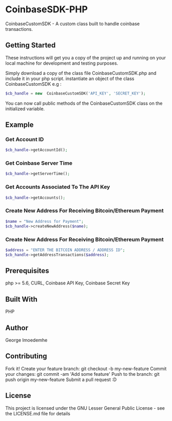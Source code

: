 # CoinbaseSDK-PHP

CoinbaseCustomSDK - A custom class built to handle coinbase transactions.

## Getting Started

These instructions will get you a copy of the project up and running on your local machine for development and testing purposes. 

Simply download a copy of the class file CoinbaseCustomSDK.php and include it in your php script. 
instantiate an object of the class CoinbaseCustomSDK e.g : 
```php
$cb_handle = new  CoinbaseCustomSDK('API_KEY', 'SECRET_KEY');
```
You can now call public methods of the CoinbaseCustomSDK class on the initialized variable.

## Example


### Get Account ID
```php
$cb_handle->getAccountId();
```

### Get Coinbase Server Time
```php
$cb_handle->getServerTime();
```

### Get Accounts Associated To The API Key
```php
$cb_handle->getAccounts();
```

### Create New Address For Receiving Bitcoin/Ethereum Payment
```php
$name = "New Address for Payment";
$cb_handle->createNewAddress($name);
```

### Create New Address For Receiving Bitcoin/Ethereum Payment
```php
$address = "ENTER THE BITCOIN ADDRESS / ADDRESS ID";
$cb_handle->getAddressTransactions($address);
```

## Prerequisites

php >= 5.6,
CURL,
Coinbase API Key,
Coinbase Secret Key

## Built With

PHP

## Author

George Imoedemhe 

## Contributing

Fork it!
Create your feature branch: git checkout -b my-new-feature
Commit your changes: git commit -am 'Add some feature'
Push to the branch: git push origin my-new-feature
Submit a pull request :D

## License

This project is licensed under the GNU Lesser General Public License - see the LICENSE.md file for details
